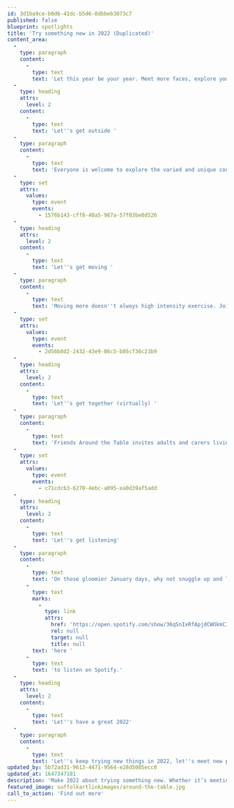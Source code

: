 ```yaml
---
id: 3d1ba9ce-b0d6-41dc-b5d6-0dbbeb3073c7
published: false
blueprint: spotlights
title: 'Try something new in 2022 (Duplicated)'
content_area:
  -
    type: paragraph
    content:
      -
        type: text
        text: 'Let this year be your year. Meet more faces, explore your local surroundings or just try making something new. Spending a little time doing something for you can make a big difference and with our array of exciting activities, available right on your doorstep or simply by logging online, it has never been easier! '
  -
    type: heading
    attrs:
      level: 2
    content:
      -
        type: text
        text: 'Let''s get outside '
  -
    type: paragraph
    content:
      -
        type: text
        text: 'Everyone is welcome to explore the varied and unique countryside surrounding Kirkley with this wonderful series of sessions run by Suffolk Artlink. Learn, grow, eat and share at these free artist-led sessions centred around Kirkley. '
  -
    type: set
    attrs:
      values:
        type: event
        events:
          - 1576b143-cff8-40a5-987a-57f03be8d526
  -
    type: heading
    attrs:
      level: 2
    content:
      -
        type: text
        text: 'Let''s get moving '
  -
    type: paragraph
    content:
      -
        type: text
        text: 'Moving more doesn''t always high intensity exercise. Join DanceEast in Sudbury and Debenham for a gentle, seated exercise class for over 55s. Gain physical and mental benefits, with a cup of tea included. Is there a better way to start the new year?'
  -
    type: set
    attrs:
      values:
        type: event
        events:
          - 2d56b8d2-2432-43e9-86c5-b05cf36c23b9
  -
    type: heading
    attrs:
      level: 2
    content:
      -
        type: text
        text: 'Let''s get together (virtually) '
  -
    type: paragraph
    content:
      -
        type: text
        text: 'Friends Around the Table invites adults and carers living rurally to gather virtually to discover food, culture and nature in new ways. This wonderful project offers relaxed get-togethers over Zoom every Monday morning throughout January. '
  -
    type: set
    attrs:
      values:
        type: event
        events:
          - c71cdcb3-6270-4ebc-a095-ea0d39af5add
  -
    type: heading
    attrs:
      level: 2
    content:
      -
        type: text
        text: 'Let''s get listening'
  -
    type: paragraph
    content:
      -
        type: text
        text: 'On those gloomier January days, why not snuggle up and listen to Suffolk people telling stories about Suffolk? These laid back conversations weave together a tapestry of Suffolk as a county, perfect for lazy day listening. Click '
      -
        type: text
        marks:
          -
            type: link
            attrs:
              href: 'https://open.spotify.com/show/36qSnIxRfApjdCWOkmCIuy?si=TimTK26PREqiorXgYxQHsg&dl_branch=1&nd=1'
              rel: null
              target: null
              title: null
        text: 'here '
      -
        type: text
        text: 'to listen on Spotify.'
  -
    type: heading
    attrs:
      level: 2
    content:
      -
        type: text
        text: 'Let''s have a great 2022'
  -
    type: paragraph
    content:
      -
        type: text
        text: 'Let''s keep trying new things in 2022, let''s meet new people and explore new places. The events listed above are only a taster of the incredible selection of activities available across Let''s Get Creative which can allow you to do this for little or no cost. Explore our listings page to uncover even more events and activities suitable for you. '
updated_by: 5b72ad31-9613-4471-9564-e28d5005ecc0
updated_at: 1647347181
description: 'Make 2022 about trying something new. Whether it’s meeting others outside, joining a call from your sofa or signing up to a club at your local library, getting involved has never been easier. Delve into our specially selected spotlight on free and easy activities to enjoy this year.'
featured_image: suffolkartlinkimages/around-the-table.jpg
call_to_action: 'Find out more'
---
```

